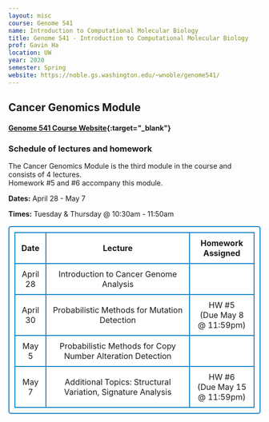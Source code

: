 ```yaml
---
layout: misc
course: Genome 541
name: Introduction to Computational Molecular Biology
title: Genome 541 - Introduction to Computational Molecular Biology
prof: Gavin Ha
location: UW
year: 2020
semester: Spring
website: https://noble.gs.washington.edu/~wnoble/genome541/
---
```


## Cancer Genomics Module

#### [Genome 541 Course Website](https://noble.gs.washington.edu/~wnoble/genome541/){:target="_blank"}

<!-- #### ***IMPORTANT: Due to the policies enacted by UW in response to the COVID-19 health crisis, lectures will be instructed online only.*** -->

### Schedule of lectures and homework
The Cancer Genomics Module is the third module in the course and consists of 4 lectures. <br>
Homework #5 and #6 accompany this module.

**Dates:** April 28 - May 7

**Times:** Tuesday & Thursday @ 10:30am - 11:50am

<style>
      table, td, th { 
      padding: 10px; 
      border: 2px solid #1c87c9;
      border-radius: 5px;
      background-color: #ffffff;
      text-align: center;
      }
    </style>
<table>
	<tr>
		<th width="13%">Date</th>
		<th width="60%" style="text-align:center">Lecture</th>
		<th width="27%">Homework Assigned</th>
	</tr>
	<tr>
		<td>April 28</td>
		<td>Introduction to Cancer Genome Analysis</td>
		<td></td>
	</tr>
	<tr>
		<td>April 30</td>
		<td>Probabilistic Methods for Mutation Detection</td>
		<td>HW #5<br>(Due May 8 @ 11:59pm)</td>
	</tr>
	<tr>
		<td>May 5</td>
		<td>Probabilistic Methods for Copy Number Alteration Detection</td>
		<td></td>
	</tr>
	<tr>
		<td>May 7</td>
		<td>Additional Topics: Structural Variation, Signature Analysis</td>
		<td>HW #6<br>(Due May 15 @ 11:59pm)</td>
	</tr>
</table>

